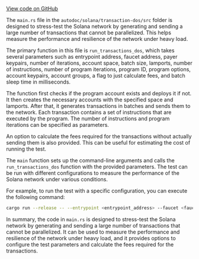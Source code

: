 
[View code on GitHub](https://github.com/solana-labs/solana/tree/master/na/transaction-dos/src)

The `main.rs` file in the `autodoc/solana/transaction-dos/src` folder is designed to stress-test the Solana network by generating and sending a large number of transactions that cannot be parallelized. This helps measure the performance and resilience of the network under heavy load.

The primary function in this file is `run_transactions_dos`, which takes several parameters such as entrypoint address, faucet address, payer keypairs, number of iterations, account space, batch size, lamports, number of instructions, number of program iterations, program ID, program options, account keypairs, account groups, a flag to just calculate fees, and batch sleep time in milliseconds.

The function first checks if the program account exists and deploys it if not. It then creates the necessary accounts with the specified space and lamports. After that, it generates transactions in batches and sends them to the network. Each transaction contains a set of instructions that are executed by the program. The number of instructions and program iterations can be specified as parameters.

An option to calculate the fees required for the transactions without actually sending them is also provided. This can be useful for estimating the cost of running the test.

The `main` function sets up the command-line arguments and calls the `run_transactions_dos` function with the provided parameters. The test can be run with different configurations to measure the performance of the Solana network under various conditions.

For example, to run the test with a specific configuration, you can execute the following command:

```bash
cargo run --release -- --entrypoint <entrypoint_address> --faucet <faucet_address> --payer-keypairs <payer_keypairs> --iterations <iterations> --account-space <account_space> --batch-size <batch_size> --lamports <lamports> --instructions <instructions> --program-iterations <program_iterations> --program-id <program_id> --program-options <program_options> --account-keypairs <account_keypairs> --account-groups <account_groups> --calculate-fees --batch-sleep <batch_sleep>
```

In summary, the code in `main.rs` is designed to stress-test the Solana network by generating and sending a large number of transactions that cannot be parallelized. It can be used to measure the performance and resilience of the network under heavy load, and it provides options to configure the test parameters and calculate the fees required for the transactions.